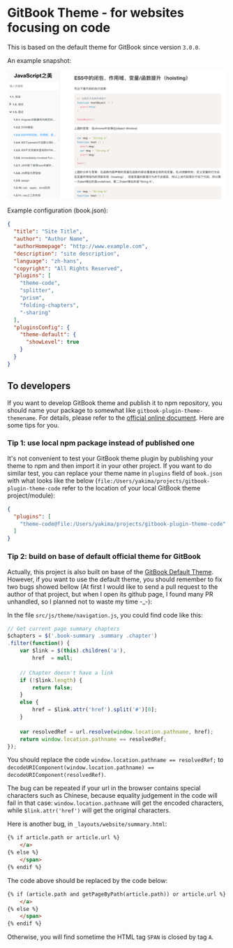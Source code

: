 # GitBook Theme - for websites focusing on code

This is based on the default theme for GitBook since version `3.0.0`.

An example snapshot: 

![Image](./preview.png)

Example configuration (book.json):

```json
{
  "title": "Site Title",
  "author": "Author Name",
  "authorHomepage": "http://www.example.com",
  "description": "site description",
  "language": "zh-hans",
  "copyright": "All Rights Reserved",
  "plugins": [
    "theme-code",
    "splitter",
    "prism",
    "folding-chapters",
    "-sharing"
  ],
  "pluginsConfig": {
    "theme-default": {
      "showLevel": true
    }
  }
}
```

## To developers

If you want to develop GitBook theme and publish it to npm repository, you should name your package to somewhat like `gitbook-plugin-theme-themename`. For details, please refer to the [official online document](https://toolchain.gitbook.com/). Here are some tips for you.


### Tip 1: use local npm package instead of published one

It's not convenient to test your GitBook theme plugin by publishing your theme to npm and then import it in your other project. If you want to do similar test, you can replace your theme name in `plugins` field of `book.json` with what looks like the below (`file:/Users/yakima/projects/gitbook-plugin-theme-code` refer to the location of your local GitBook theme project/module):

```json
{
  "plugins": [
    "theme-code@file:/Users/yakima/projects/gitbook-plugin-theme-code"
  ]
}
```

### Tip 2: build on base of default official theme for GitBook

Actually, this project is also built on base of the [GitBook Default Theme](https://github.com/GitbookIO/theme-default). However, if you want to use the default theme, you should remember to fix two bugs showed bellow (At first I would like to send a pull request to the author of that project, but when I open its github page, I found many PR unhandled, so I planned not to waste my time -_-):

In the file `src/js/theme/navigation.js`, you could find code like this:

```javascript
// Get current page summary chapters
$chapters = $('.book-summary .summary .chapter')
.filter(function() {
    var $link = $(this).children('a'),
        href  = null;

    // Chapter doesn't have a link
    if (!$link.length) {
        return false;
    }
    else {
        href = $link.attr('href').split('#')[0];
    }

    var resolvedRef = url.resolve(window.location.pathname, href);
    return window.location.pathname == resolvedRef;
});
```

You should replace the code `window.location.pathname == resolvedRef;` to `decodeURIComponent(window.location.pathname) == decodeURIComponent(resolvedRef)`.

The bug can be repeated if your url in the browser contains special characters such as Chinese, because equality judgement in the code will fail in that case: `window.location.pathname` will get the encoded characters, while `$link.attr('href')` will get the original characters.

Here is another bug, in `_layouts/website/summary.html`:

```html
{% if article.path or article.url %}
    </a>
{% else %}
    </span>
{% endif %}
```

The code above should be replaced by the code below:

```html
{% if (article.path and getPageByPath(article.path)) or article.url %}
    </a>
{% else %}
    </span>
{% endif %}
```

Otherwise, you will find sometime the HTML tag `SPAN` is closed by tag `A`.
